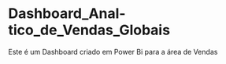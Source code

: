 # Dashboard_Anal-tico_de_Vendas_Globais

Este é um Dashboard criado em Power Bi para a área de Vendas
